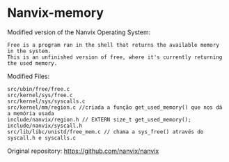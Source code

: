 # Nanvix-memory

Modified version of the Nanvix Operating System: 

	Free is a program ran in the shell that returns the available memory in the system. 
	This is an unfinished version of free, where it's currently returning the used memory.

Modified Files:

	src/ubin/free/free.c
	src/kernel/sys/free.c
	src/kernel/sys/syscalls.c
	src/kernel/mm/region.c //criada a função get_used_memory() que nos dá a memória usada
	include/nanvix/region.h // EXTERN size_t get_used_memory();
	include/nanvix/syscall.h
	src/lib/libc/unistd/free_mem.c // chama a sys_free() através do syscall.h e syscalls.c
	
	
Original repository:
	https://github.com/nanvix/nanvix
